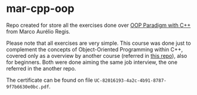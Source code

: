 # mar-cpp-oop

Repo created for store all the exercises done over [OOP Paradigm with C++](https://www.udemy.com/course/aprendendo-a-programar-em-c-plus-plus/) from Marco Aurélio Regis.  
  
Please note that all exercises are very simple. This course was done just to complement the concepts of Object-Oriented Programming within C++, covered only as a overview by another course (referred in [this repo](https://github.com/tiagomelojuca/cod3r-cpp-essential/)), also for beginners. Both were done aiming the same job interview, the one referred in the another repo.
  
The certificate can be found on file `UC-82016193-4a2c-4b91-8787-9f7b6630e0bc.pdf`.